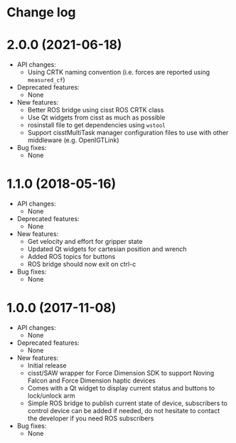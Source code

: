 Change log
==========

2.0.0 (2021-06-18)
==================

* API changes:
  * Using CRTK naming convention (i.e. forces are reported using `measured_cf`)
* Deprecated features:
  * None
* New features:
  * Better ROS bridge using cisst ROS CRTK class
  * Use Qt widgets from cisst as much as possible
  * rosinstall file to get dependencies using `wstool`
  * Support cisstMultiTask manager configuration files to use with other middleware (e.g. OpenIGTLink)
* Bug fixes:
  * None

1.1.0 (2018-05-16)
==================

* API changes:
  * None
* Deprecated features:
  * None
* New features:
  * Get velocity and effort for gripper state
  * Updated Qt widgets for cartesian position and wrench
  * Added ROS topics for buttons
  * ROS bridge should now exit on ctrl-c
* Bug fixes:
  * None

1.0.0 (2017-11-08)
==================

* API changes:
  * None
* Deprecated features:
  * None
* New features:
  * Initial release
  * cisst/SAW wrapper for Force Dimension SDK to support Noving Falcon and Force Dimension haptic devices
  * Comes with a Qt widget to display current status and buttons to lock/unlock arm
  * Simple ROS bridge to publish current state of device, subscribers to control device can be added if needed, do not hesitate to contact the developer if you need ROS subscribers
* Bug fixes:
  * None
